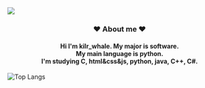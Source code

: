 <img align = "center" src="https://capsule-render.vercel.app/api?type=waving&color=FFC0CB&height=300&section=header&text=kilr_whale&fontSize=90" />

<h3 align = "center"> ❤️ About me ❤️ </h3>
<h4 align = "center">Hi I'm kilr_whale. My major is software.</br>My main language is python.</br>I'm studying C, html&css&js, python, java, C++, C#.</h4>

![Top Langs](https://github-readme-stats.vercel.app/api/top-langs/?username=hyungi4201&layout=compact)
